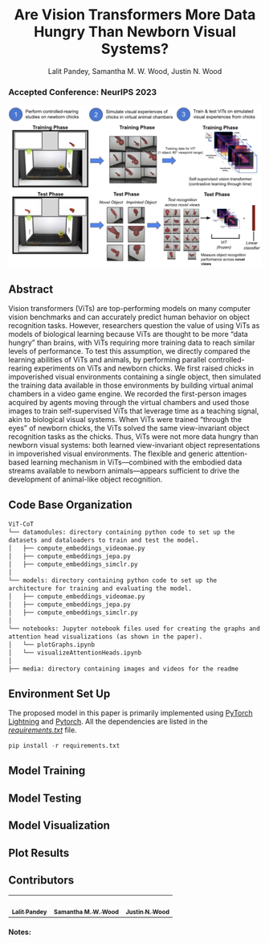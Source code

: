 <h1 align="center">Are Vision Transformers More Data Hungry Than Newborn Visual Systems?</h1>
<center> Lalit Pandey, Samantha M. W. Wood, Justin N. Wood </center>

### Accepted Conference: NeurIPS 2023


<img src='./media/main.png'>


## Abstract
Vision transformers (ViTs) are top-performing models on many computer vision benchmarks and can accurately predict human behavior on object recognition tasks. However, researchers question the value of using ViTs as models of biological learning because ViTs are thought to be more “data hungry” than brains, with ViTs requiring more training data to reach similar levels of performance. To test this assumption, we directly compared the learning abilities of ViTs and animals, by performing parallel controlled-rearing experiments on ViTs and newborn chicks. We first raised chicks in impoverished visual environments containing a single object, then simulated the training data available in those environments by building virtual animal chambers in a video game engine. We recorded the first-person images acquired by agents moving through the virtual chambers and used those images to train self-supervised ViTs that leverage time as a teaching signal, akin to biological visual systems. When ViTs were trained “through the eyes” of newborn chicks, the ViTs solved the same view-invariant object recognition tasks as the chicks. Thus, ViTs were not more data hungry than newborn visual systems: both learned view-invariant object representations in impoverished visual environments. The flexible and generic attention-based learning mechanism in ViTs—combined with the embodied data streams available to newborn animals—appears sufficient to drive the development of animal-like object recognition.

## Code Base Organization
```
ViT-CoT
└── datamodules: directory containing python code to set up the datasets and dataloaders to train and test the model.
│   ├── compute_embeddings_videomae.py
│   ├── compute_embeddings_jepa.py
│   ├── compute_embeddings_simclr.py   
│
└── models: directory containing python code to set up the architecture for training and evaluating the model.
│   ├── compute_embeddings_videomae.py
│   ├── compute_embeddings_jepa.py
│   ├── compute_embeddings_simclr.py   
│
└── notebooks: Jupyter notebook files used for creating the graphs and attention head visualizations (as shown in the paper).
│   └── plotGraphs.ipynb
│   └── visualizeAttentionHeads.ipynb
│    
├── media: directory containing images and videos for the readme
```

## Environment Set Up
The proposed model in this paper is primarily implemented using <a href='https://lightning.ai/docs/pytorch/stable/'> PyTorch Lightning</a> and <a href="https://pytorch.org/"> Pytorch</a>. All the dependencies are listed in the <i><u>requirements.txt</u></i> file.

```python
pip install -r requirements.txt
```

## Model Training


## Model Testing


## Model Visualization


## Plot Results


## Contributors
<table>
  <tr>
    <td align="center"><a href="https://github.com/L-Pandey"><img src="https://avatars.githubusercontent.com/u/90662028?v=4?s=100" width="100px;" alt=""/><br /><sub><b>Lalit Pandey</b></sub></td>
    <td align="center"><a href="https://github.com/smwwood"><img src="https://avatars.githubusercontent.com/u/90662028?v=4?s=100" width="100px;" alt=""/><br /><sub><b> Samantha M. W. Wood</b></sub></td>
    <td align="center"><a href="https://github.com/justinnwood"><img src="https://avatars.githubusercontent.com/u/90662028?v=4?s=100" width="100px;" alt=""/><br /><sub><b> Justin N. Wood</b></sub></td>
  </tr>

</table>

  </tr>
</table>

#### Notes:

